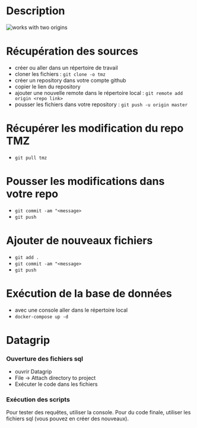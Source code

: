 # Description
![works with two origins](images/github.png)

# Récupération des sources
- créer ou aller dans un répertoire de travail
- cloner les fichiers : `git clone -o tmz`
- créer un repository dans votre compte github
- copier le lien du repository
- ajouter une nouvelle remote dans le répertoire local : `git remote add origin <repo link>`
- pousser les fichiers dans votre repository : `git push -u origin master`

# Récupérer les modification du repo TMZ
- `git pull tmz`

# Pousser les modifications dans votre repo
- `git commit -am "<message>`
- `git push`

# Ajouter de nouveaux fichiers
- `git add .`
- `git commit -am "<message>`
- `git push`

# Exécution de la base de données
- avec une console aller dans le répertoire local
- `docker-compose up -d`

# Datagrip
### Ouverture des fichiers sql
- ouvrir Datagrip
- File -> Attach directory to project
- Exécuter le code dans les fichiers

### Exécution des scripts
Pour tester des requêtes, utiliser la console.
Pour du code finale, utiliser les fichiers sql (vous pouvez en créer des nouveaux).